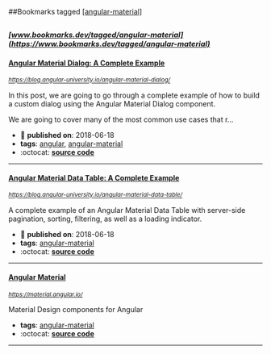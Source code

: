 ##Bookmarks tagged [[angular-material]](https://www.bookmarks.dev?q=[angular-material])

_<sup><sup>[www.bookmarks.dev/tagged/angular-material](https://www.bookmarks.dev/tagged/angular-material)</sup></sup>_
---
#### [Angular Material Dialog: A Complete Example](https://blog.angular-university.io/angular-material-dialog/)
_<sup>https://blog.angular-university.io/angular-material-dialog/</sup>_

In this post, we are going to go through a complete example of how to build a custom dialog using the Angular Material Dialog component.

We are going to cover many of the most common use cases that r...
* :calendar: **published on**: 2018-06-18
* **tags**: [angular](../tagged/angular.md), [angular-material](../tagged/angular-material.md)
* :octocat: **[source code](https://github.com/angular-university/angular-material-course)**
---
#### [Angular Material Data Table: A Complete Example](https://blog.angular-university.io/angular-material-data-table/)
_<sup>https://blog.angular-university.io/angular-material-data-table/</sup>_

A complete example of an Angular Material Data Table with server-side pagination, sorting, filtering, as well as a loading indicator.
* :calendar: **published on**: 2018-06-18
* **tags**: [angular-material](../tagged/angular-material.md)
* :octocat: **[source code](https://github.com/angular-university/angular-material-course/tree/2-data-table-finished)**
---
#### [Angular Material](https://material.angular.io/)
_<sup>https://material.angular.io/</sup>_

Material Design components for Angular
* **tags**: [angular-material](../tagged/angular-material.md)
* :octocat: **[source code](https://github.com/angular/material2)**
---
